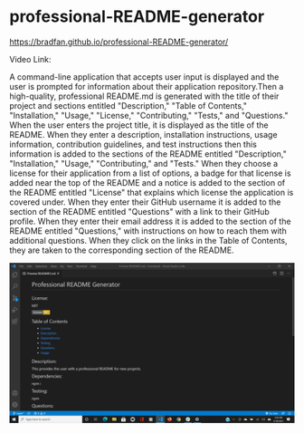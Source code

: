 # professional-README-generator
https://bradfan.github.io/professional-README-generator/

Video Link:

A command-line application that accepts user input is displayed and the user is prompted for information about their application repository.Then a high-quality, professional README.md is generated with the title of their project and sections entitled "Description," "Table of Contents," "Installation," "Usage," "License," "Contributing," "Tests," and "Questions." When the user enters the project title, it is displayed as the title of the README. When they enter a description, installation instructions, usage information, contribution guidelines, and test instructions then this information is added to the sections of the README entitled "Description," "Installation," "Usage," "Contributing," and "Tests." When they choose a license for their application from a list of options, a badge for that license is added near the top of the README and a notice is added to the section of the README entitled "License" that explains which license the application is covered under. When they enter their GitHub username it is added to the section of the README entitled "Questions" with a link to their GitHub profile. When they enter their email address it is added to the section of the README entitled "Questions," with instructions on how to reach them with additional questions. When they click on the links in the Table of Contents, they are taken to the corresponding section of the README.

![Screen Shot](images/README.png)

